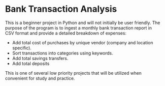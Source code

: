# Bank Transaction Analysis
<p>
  This is a beginner project in Python and will not initially be user friendly. The purpose of the program is to ingest a monthly bank transaction report in CSV format and provide a detailed breakdown of expenses:
</p>

<ul>
  <li>Add total cost of purchases by unique vendor (company and location specific).</li>
  <li>Sort transactions into categories using keywords.</li>
  <li>Add total savings transfers.</li>
  <li>Add total deposits</li>
</ul>

<p>
  This is one of several low priority projects that will be utilized when convenient for study and practice.
</p>
